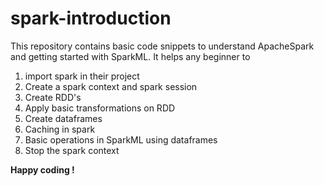# spark-introduction
This repository contains basic code snippets to understand ApacheSpark and getting started with SparkML.
It helps any beginner to
1. import spark in their project
2. Create a spark context and spark session
3.  Create RDD's
4.  Apply basic transformations on RDD
5.  Create dataframes
6.  Caching in spark
7.  Basic operations in SparkML using dataframes
8.   Stop the spark context

**Happy coding !** 
